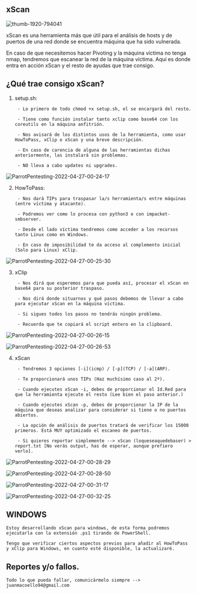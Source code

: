   ##                                                                          xScan                                                                      


![thumb-1920-794041](https://user-images.githubusercontent.com/92258683/165400816-ddc6b362-f3e1-4efd-961e-0f2e52c74243.jpg)



xScan es una herramienta más que útil para el análisis de hosts y de puertos de una red donde se encuentra máquina que ha sido vulnerada.

En caso de que necesitemos hacer Pivoting y la máquina víctima no tenga nmap, tendremos que escanear la red de la máquina víctima. Aquí es donde entra en acción xScan y el resto de ayudas que trae consigo.



## ¿Qué trae consigo xScan?

  1.  setup.sh:
  
           - Lo primero de todo chmod +x setup.sh, el se encargará del resto.
            
           - Tiene como función instalar tanto xclip como base64 con los coreutils en la máquina anfitrión.
          
           - Nos avisará de los distintos usos de la herramienta, como usar HowToPass, xClip o xScan y una breve descripción.
          
           - En caso de carencia de alguna de las herramientas dichas anteriormente, las instalará sin problemas.
          
           - NO lleva a cabo updates ni upgrades.
       
    
![ParrotPentesting-2022-04-27-00-24-17](https://user-images.githubusercontent.com/92258683/165402721-662cf758-46a9-4339-9ee1-0c3f42ff5c05.png)

       
       
       
       
       
       
       
  2.  HowToPass:
          
           - Nos dará TIPs para traspasar la/s herramienta/s entre máquinas (entre víctima y atacante).
           
           - Podremos ver como lo procesa con python3 o con impacket-smbserver.
           
           - Desde el lado víctima tendremos como acceder a los recursos tanto Linux como en Windows.
           
           - En caso de imposibilidad te da acceso al complemento inicial (Solo para Linux) xClip.




![ParrotPentesting-2022-04-27-00-25-30](https://user-images.githubusercontent.com/92258683/165402809-ffd44a2a-223a-4769-9c3f-ea48df83d82c.png)





  3.  xClip

           - Nos dirá que esperemos para que pueda así, procesar el xScan en base64 para su posterior traspaso.
           
           - Nos dirá donde situarnos y qué pasos debemos de llevar a cabo para ejecutar xScan en la máquina víctima.
           
           - Si sigues todos los pasos no tendrás ningún problema.
           
           - Recuerda que te copiará el script entero en la clipboard.




![ParrotPentesting-2022-04-27-00-26-15](https://user-images.githubusercontent.com/92258683/165402895-063b6ebf-3d85-4c32-91ad-1afc77acc9b4.png)

![ParrotPentesting-2022-04-27-00-26-53](https://user-images.githubusercontent.com/92258683/165402967-3b3cbf74-77ac-4ceb-8241-5d5815348231.png)






  4.  xScan 

           - Tendremos 3 opciones [-i](icmp) / [-p](TCP) / [-a](ARP).
           
           - Te proporcionará unos TIPs (Haz muchísimo caso al 2º).
           
           - Cuando ejecutes xScan -i, debes de proporcionar el Id.Red para que la herramienta ejecute el resto (Lee bien el paso anterior.)
           
           - Cuando ejecutes xScan -p, debes de proporcionar la IP de la máquina que deseas analizar para considerar si tiene o no puertos abiertos.
           
           - La opción de análisis de puertos tratará de verificar los 15000 primeros. Está MUY optimizado el escaneo de puertos.
           
           - Si quieres reportar simplemente --> xScan (loqueseaquedebaser) > report.txt [No verás output, has de esperar, aunque prefiero verlo].
           
           
           
           
 
![ParrotPentesting-2022-04-27-00-28-29](https://user-images.githubusercontent.com/92258683/165403144-0d3cdc05-667c-451f-b0e3-2eb8b468bbb5.png)
 
 
 
![ParrotPentesting-2022-04-27-00-28-50](https://user-images.githubusercontent.com/92258683/165403183-8ccd7f91-4cc1-4fa1-b1b7-aeb89397acd3.png)



![ParrotPentesting-2022-04-27-00-31-17](https://user-images.githubusercontent.com/92258683/165403437-a621c700-3a19-4550-a0ed-a259b32a221e.png)



![ParrotPentesting-2022-04-27-00-32-25](https://user-images.githubusercontent.com/92258683/165403532-fe537257-6420-44f8-a5b7-74fa96dab38d.png)

 
           
           
  ## WINDOWS
    Estoy desarrollando xScan para windows, de esta forma podremos ejecutarla con la extensión .ps1 tirando de PowerShell.
    
    Tengo que verificar ciertos aspectos previos para añadir al HowToPass y xClip para Windows, en cuanto esté disponible, la actualizaré.
    
    
    
    
    
  ## Reportes y/o fallos.
  
    Todo lo que pueda fallar, comunicármelo siempre --> juanmacoello94@gmail.com
    
    

           
           
           
           
           
           
           
           
           
           
           
           
